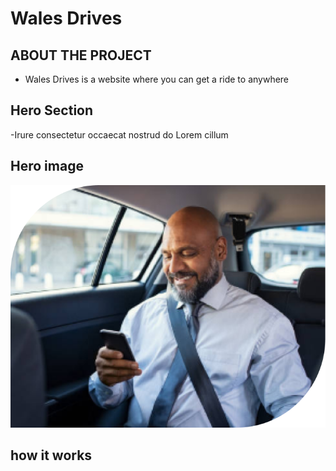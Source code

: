 # Wales Drives

## ABOUT THE PROJECT
- Wales Drives is a website where you can get a ride to anywhere

## Hero Section
-Irure consectetur occaecat nostrud do Lorem cillum

## Hero image
![hero](images/walePhoto.png)

## how it works 
